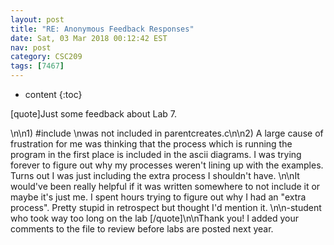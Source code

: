 ```yaml
---
layout: post
title: "RE: Anonymous Feedback Responses"
date: Sat, 03 Mar 2018 00:12:42 EST
nav: post
category: CSC209
tags: [7467]
---
```


* content
{:toc}

[quote]Just some feedback about Lab 7. 
<!-- more -->
<p>\n\n1) #include <sys/wait.h>\nwas not included in parentcreates.c\n\n2) A large cause of frustration for me was thinking that the process which is running the program in the first place is included in the ascii diagrams. I was trying forever to figure out why my processes weren't lining up with the examples. Turns out I was just including the extra process I shouldn't have. \n\nIt would've been really helpful if it was written somewhere to not include it or maybe it's just me. I spent hours trying to figure out why I had an "extra process". Pretty stupid in retrospect but thought I'd mention it. \n\n-student who took way too long on the lab [/quote]\n\nThank you! I added your comments to the file to review before labs are posted next year.</p>
